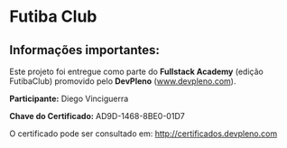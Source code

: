 # Futiba Club

## Informações importantes:

Este projeto foi entregue como parte do **Fullstack Academy** (edição FutibaClub) promovido pelo **DevPleno** (www.devpleno.com).

**Participante:** Diego Vinciguerra

**Chave do Certificado:** AD9D-1468-8BE0-01D7

O certificado pode ser consultado em: http://certificados.devpleno.com